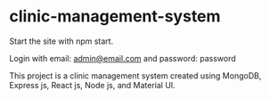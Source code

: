 # clinic-management-system

Start the site with npm start.

Login with email: admin@email.com and password: password

This project is a clinic management system created using MongoDB, Express js, React js, Node js, and Material UI. 

